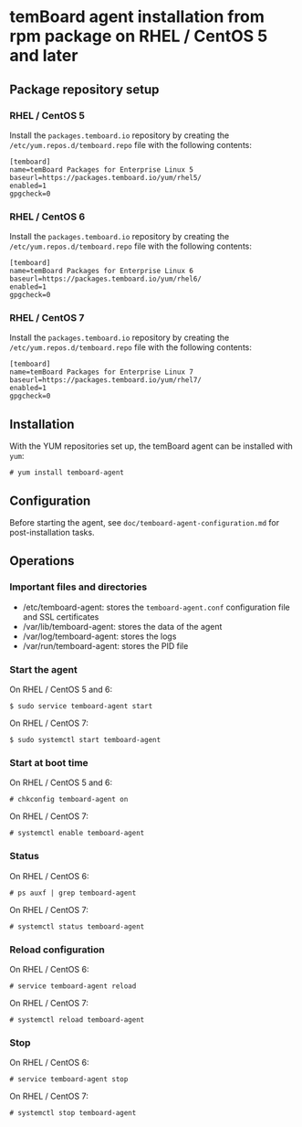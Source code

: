 # temBoard agent installation from rpm package on RHEL / CentOS 5 and later

## Package repository setup

### RHEL / CentOS 5

Install the `packages.temboard.io` repository by creating the `/etc/yum.repos.d/temboard.repo` file with the following contents:

```
[temboard]
name=temBoard Packages for Enterprise Linux 5
baseurl=https://packages.temboard.io/yum/rhel5/
enabled=1
gpgcheck=0
```

### RHEL / CentOS 6

Install the `packages.temboard.io` repository by creating the `/etc/yum.repos.d/temboard.repo` file with the following contents:

```
[temboard]
name=temBoard Packages for Enterprise Linux 6
baseurl=https://packages.temboard.io/yum/rhel6/
enabled=1
gpgcheck=0
```

### RHEL / CentOS 7

Install the `packages.temboard.io` repository by creating the `/etc/yum.repos.d/temboard.repo` file with the following contents:

```
[temboard]
name=temBoard Packages for Enterprise Linux 7
baseurl=https://packages.temboard.io/yum/rhel7/
enabled=1
gpgcheck=0
```


## Installation

With the YUM repositories set up, the temBoard agent can be installed with `yum`:

```
# yum install temboard-agent
```

## Configuration

Before starting the agent, see `doc/temboard-agent-configuration.md` for post-installation tasks.

## Operations

### Important files and directories

- /etc/temboard-agent: stores the `temboard-agent.conf` configuration file and SSL certificates
- /var/lib/temboard-agent: stores the data of the agent
- /var/log/temboard-agent: stores the logs
- /var/run/temboard-agent: stores the PID file


### Start the agent

On RHEL / CentOS 5 and 6:
```
$ sudo service temboard-agent start
```

On RHEL / CentOS 7:
```
$ sudo systemctl start temboard-agent
```

### Start at boot time

On RHEL / CentOS 5 and 6:

```
# chkconfig temboard-agent on
```

On RHEL / CentOS 7:

```
# systemctl enable temboard-agent
```

### Status

On RHEL / CentOS 6:

```
# ps auxf | grep temboard-agent
```

On RHEL / CentOS 7:

```
# systemctl status temboard-agent
```

### Reload configuration

On RHEL / CentOS 6:

```
# service temboard-agent reload
```

On RHEL / CentOS 7:

```
# systemctl reload temboard-agent
```

### Stop

On RHEL / CentOS 6:

```
# service temboard-agent stop
```

On RHEL / CentOS 7:

```
# systemctl stop temboard-agent
```
